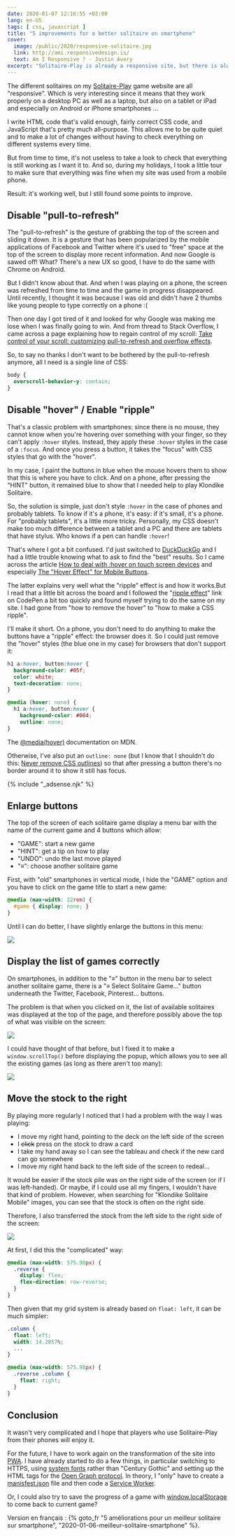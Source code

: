 ```yaml
---
date: 2020-01-07 12:16:55 +02:00
lang: en-US
tags: [ css, javascript ]
title: "5 improvements for a better solitaire on smartphone"
cover:
  image: /public/2020/responsive-solitaire.jpg
  link: http://ami.responsivedesign.is/
  text: Am I Responsive ? - Justin Avery
excerpt: "Solitaire-Play is already a responsive site, but there is always room for improvement with smartphones: disable 'pull-to-refresh', switch from 'hover' to 'ripple', enlarge the buttons, move stock to the right..."
---
```


The different solitaires on my [Solitaire-Play](https://www.solitaire-play.com/) game website are all "responsive". Which is very interesting since it means that they work properly on a desktop PC as well as a laptop, but also on a tablet or iPad and especially on Android or iPhone smartphones ...

I write HTML code that's valid enough, fairly correct CSS code, and JavaScript that's pretty much all-purpose. This allows me to be quite quiet and to make a lot of changes without having to check everything on different systems every time.

But from time to time, it's not useless to take a look to check that everything is still working as I want it to. And so, during my holidays, I took a little tour to make sure that everything was fine when my site was used from a mobile phone.

Result: it's working well, but I still found some points to improve.


## Disable "pull-to-refresh"

The "pull-to-refresh" is the gesture of grabbing the top of the screen and sliding it down. It is a gesture that has been popularized by the mobile applications of Facebook and Twitter where it's used  to "free" space at the top of the screen to display more recent information. And now Google is sawed off! What? There's a new UX so good, I have to do the same with Chrome on Android.

But I didn't know about that. And when I was playing on a phone, the screen was refreshed from time to time and the game in progress disappeared. Until recently, I thought it was because I was old and didn't have 2 thumbs like young people to type correctly on a phone :(

Then one day I got tired of it and looked for why Google was making me lose when I was finally going to win. And from thread to Stack Overflow, I came across a page explaining how to regain control of my scroll: [Take control of your scroll: customizing pull-to-refresh and overflow effects](https://developers.google.com/web/updates/2017/11/overscroll-behavior).

So, to say no thanks I don't want to be bothered by the pull-to-refresh anymore, all I need is a single line of CSS:

```css
body {
  overscroll-behavior-y: contain;
}
```


## Disable "hover" / Enable "ripple"

That's a classic problem with smartphones: since there is no mouse, they cannot know when you're hovering over something with your finger, so they can't apply `:hover` styles. Instead, they apply these `:hover` styles in the case of a `:focus`. And once you press a button, it takes the "focus" with CSS styles that go with the "hover".

In my case, I paint the buttons in blue when the mouse hovers them to show that this is where you have to click. And on a phone, after pressing the "HINT" button, it remained blue to show that I needed help to play Klondike Solitaire.

So, the solution is simple, just don't style `:hover` in the case of phones and probably tablets. To know if it's a phone, it's easy: if it's small, it's a phone. For "probably tablets", it's a little more tricky. Personally, my CSS doesn't make too much difference between a tablet and a PC and there are tablets that have stylus. Who knows if a pen can handle `:hover`!

That's where I got a bit confused. I'd just switched to [DuckDuckGo](https://duckduckgo.com/) and I had a little trouble knowing what to ask to find the "best" results. So I came across the article [How to deal with :hover on touch screen devices](https://www.prowebdesign.ro/how-to-deal-with-hover-on-touch-screen-devices/) and especially [The "Hover Effect" for Mobile Buttons](https://uxmovement.com/mobile/the-hover-effect-for-mobile-buttons/).

The latter explains very well what the "ripple" effect is and how it works.But I read that a little bit across the board and I followed the "[ripple effect](https://codepen.io/finnhvman/post/pure-css-ripple-with-minimal-effort)" link on CodePen a bit too quickly and found myself trying to do the same on my site. I had gone from "how to remove the hover" to "how to make a CSS ripple".

I'll make it short. On a phone, you don't need to do anything to make the buttons have a "ripple" effect: the browser does it. So I could just remove the "hover" styles (the blue one in my case) for browsers that don't support it:

```css
h1 a:hover, button:hover {
  background-color: #05f;
  color: white;
  text-decoration: none;
}

@media (hover: none) {
  h1 a:hover, button:hover {
    background-color: #084;
    outline: none;
}
```

The [@media(hover)](https://developer.mozilla.org/en-US/docs/Web/CSS/@media/hover) documentation on MDN.

Otherwise, I've also put an `outline: none` (but I know that I shouldn't do this: [Never remove CSS outlines](https://a11yproject.com/posts/never-remove-css-outlines/)) so that after pressing a button there's no border around it to show it still has focus.

{% include "_adsense.njk" %}


## Enlarge buttons

The top of the screen of each solitaire game display a menu bar with the name of the current game and 4 buttons which allow:

* "GAME": start a new game
* "HINT": get a tip on how to play
* "UNDO": undo the last move played
* "≡": choose another solitaire game

First, with "old" smartphones in vertical mode, I hide the "GAME" option and you have to click on the game title to start a new game:

```css
@media (max-width: 22rem) {
  #game { display: none; }
}
```

Until I can do better, I have slightly enlarge the buttons in this menu:

![](/public/2020/solitaire-menu.png)


## Display the list of games correctly

On smartphones, in addition to the "≡" button in the menu bar to select another solitaire game, there is a "≡ Select Solitaire Game..." button underneath the Twitter, Facebook, Pinterest... buttons.

The problem is that when you clicked on it, the list of available solitaires was displayed at the top of the page, and therefore possibly above the top of what was visible on the screen:

![](/public/2020/solitaire-scroll-1.png)

I could have thought of that before, but I fixed it to make a `window.scrollTop()` before displaying the popup, which allows you to see all the existing games (as long as there aren't too many):

![](/public/2020/solitaire-scroll-2.png)


## Move the stock to the right

By playing more regularly I noticed that I had a problem with the way I was playing:

* I move my right hand, pointing to the deck on the left side of the screen
* I <s>click</s> press on the stock to draw a card
* I take my hand away so I can see the tableau and check if the new card can go somewhere
* I move my right hand back to the left side of the screen to redeal...

It would be easier if the stock pile was on the right side of the screen (or if I was left-handed). Or maybe, if I could use all my fingers, I wouldn't have that kind of problem. However, when searching for "Klondike Solitaire Mobile" images, you can see that the stock is often on the right side.

Therefore, I also transferred the stock from the left side to the right side of the screen:

![](/public/2020/solitaire-pioche.png)

At first, I did this the "complicated" way:

```css
@media (max-width: 575.98px) {
  .reverse {
    display: flex;
    flex-direction: row-reverse;
  }
}
```

Then given that my grid system is already based on `float: left`, it can be much simpler:

```css
.column {
  float: left;
  width: 14.2857%;
  ...
}

@media (max-width: 575.98px) {
  .reverse .column {
    float: right;
  }
}
```


## Conclusion

It wasn't very complicated and I hope that players who use Solitaire-Play from their phones will enjoy it.

For the future, I have to work again on the transformation of the site into [PWA](https://developer.mozilla.org/en-US/docs/Web/Progressive_web_apps). I have already started to do a few things, in particular switching to HTTPS, using [system fonts](https://markdotto.com/2018/02/07/github-system-fonts/) rather than "Century Gothic" and setting up the HTML tags for the [Open Graph protocol](https://opengraphprotocol.org/). In theory, I "only" have to create a [manisfest.json](https://developers.google.com/web/fundamentals/web-app-manifest) file and then code a [Service Worker](https://developers.google.com/web/ilt/pwa/introduction-to-service-worker).

Or, I could also try to save the progress of a game with [window.localStorage](https://developer.mozilla.org/en-US/docs/Web/API/Window/localStorage) to come back to current game?

<div class="encart">

Version en français : {% goto_fr "5 améliorations pour un meilleur solitaire sur smartphone", "2020-01-06-meilleur-solitaire-smartphone" %}.

</div>
